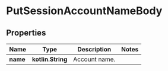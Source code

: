 
# PutSessionAccountNameBody

## Properties
Name | Type | Description | Notes
------------ | ------------- | ------------- | -------------
**name** | **kotlin.String** | Account name. | 




